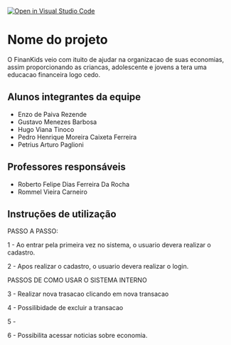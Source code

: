 [![Open in Visual Studio Code](https://classroom.github.com/assets/open-in-vscode-c66648af7eb3fe8bc4f294546bfd86ef473780cde1dea487d3c4ff354943c9ae.svg)](https://classroom.github.com/online_ide?assignment_repo_id=8492983&assignment_repo_type=AssignmentRepo)
# Nome do projeto
O FinanKids veio com ituito de ajudar na organizacao de suas economias, assim proporcionando as criancas, adolescente e jovens a tera uma educacao financeira logo cedo.

## Alunos integrantes da equipe

* Enzo de Paiva Rezende
* Gustavo Menezes Barbosa
* Hugo Viana Tinoco
* Pedro Henrique Moreira Caixeta Ferreira
* Petrius Arturo Paglioni

## Professores responsáveis

* Roberto Felipe Dias Ferreira Da Rocha
* Rommel Vieira Carneiro

## Instruções de utilização

PASSO A PASSO:

1 - Ao entrar pela primeira vez no sistema, o usuario devera realizar o cadastro.

2 - Apos realizar o cadastro, o usuario devera realizar o login.

PASSOS DE COMO USAR O SISTEMA INTERNO

3 - Realizar nova trasacao clicando em nova transacao

4 - Possilibidade de excluir a transacao

5 - 

6 - Possibilita acessar noticias sobre economia.
